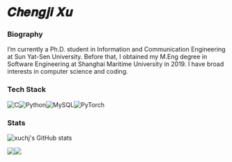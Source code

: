 # 𝑪𝒉𝒆𝒏𝒈𝒋𝒊 𝑿𝒖

### Biography

I’m currently a Ph.D. student in Information and Communication Engineering at Sun Yat-Sen University. Before that, I obtained my M.Eng degree in Software Engineering at Shanghai Maritime University in 2019. I have broad interests in computer science and coding.

### Tech Stack

![C](https://img.shields.io/badge/-23E44D27?style=flat-square&logo=C&logoColor=ffffff)![Python](https://img.shields.io/badge/-Python-%23F7DF1C?style=flat-square&logo=python&logoColor=000000&labelColor=%23F7DF1C&color=%23FFCE5A)![MySQL](https://img.shields.io/badge/-MySQL-%23646CFF?style=flat-square&logo=mysql&logoColor=ffffff)![PyTorch](https://img.shields.io/badge/-PyTorch-%23EC4A3F?style=flat-square&logo=pytorch&logoColor=ffffff)

### Stats

![xuchj's GitHub stats](https://github-readme-stats.vercel.app/api?username=libzzluo&count_private=true&show_icons=true)

[![](https://img.shields.io/github/followers/libzzluo?style=flat-square)](https://github.com/libzzluo)![](https://img.shields.io/website?color=0ab9e6&style=flat-square&up_message=xu63.cn&url=https://xu63.cn)

